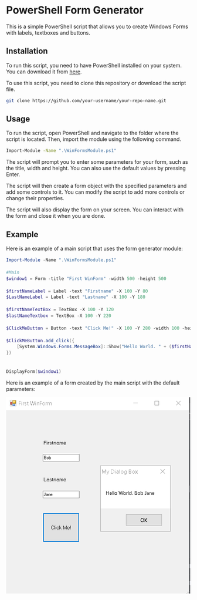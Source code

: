 
# PowerShell Form Generator

This is a simple PowerShell script that allows you to create Windows Forms with labels, textboxes and buttons.

## Installation

To run this script, you need to have PowerShell installed on your system. You can download it from [here](https://docs.microsoft.com/en-us/powershell/scripting/install/installing-powershell).

To use this script, you need to clone this repository or download the script file.

```bash
git clone https://github.com/your-username/your-repo-name.git
```

## Usage

To run the script, open PowerShell and navigate to the folder where the script is located. Then, import the module using the following command.

```bash
Import-Module -Name ".\WinFormsModule.ps1"
```

The script will prompt you to enter some parameters for your form, such as the title, width and height. You can also use the default values by pressing Enter.

The script will then create a form object with the specified parameters and add some controls to it. You can modify the script to add more controls or change their properties.

The script will also display the form on your screen. You can interact with the form and close it when you are done.

## Example

Here is an example of a main script that uses the form generator module:

```powershell
Import-Module -Name ".\WinFormsModule.ps1"

#Main
$window1 = Form -title "First WinForm" -width 500 -height 500

$firstNameLabel = Label -text "Firstname" -X 100 -Y 80
$LastNameLabel = Label -text "Lastname" -X 100 -Y 180

$firstNameTextBox = TextBox -X 100 -Y 120
$lastNameTextbox = TextBox -X 100 -Y 220

$ClickMeButton = Button -text "Click Me!" -X 100 -Y 280 -width 100 -height 80

$ClickMeButton.add_click({
    [System.Windows.Forms.MessageBox]::Show("Hello World. " + ($firstNameTextBox.Text) + " " + ($lastNameTextbox.Text) , "My Dialog Box")
})


DisplayForm($window1)
```

Here is an example of a form created by the main script with the default parameters:

![Example form](example.png)


